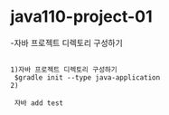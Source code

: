 # java110-project-01

-자바 프로젝트 디렉토리 구성하기


```

1)자바 프로젝트 디렉토리 구성하기
 $gradle init --type java-application
2)

 자바 add test
 ```

